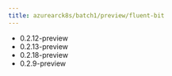 ```yaml
---
title: azurearck8s/batch1/preview/fluent-bit
---
```

- 0.2.12-preview
- 0.2.13-preview
- 0.2.18-preview
- 0.2.9-preview
